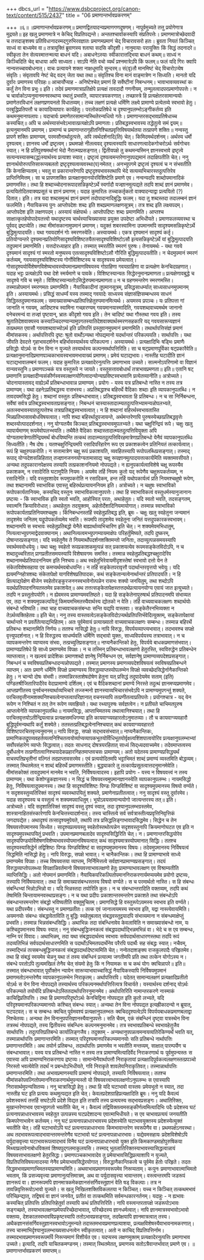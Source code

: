 +++
dbcs_url = "https://www.dsbcproject.org/canon-text/content/515/2437"
title = "06 प्रमाणान्तर्भावप्रकरणम्"

+++
॥६॥
॥प्रमाणान्तर्भावप्रकरणम्॥
प्रमाणद्वितयादन्यप्रमाणगणदूषणम्। 
नापूर्वमुच्यते तत्तु प्रयोगेणात्र मुद्रयते॥
इह खलु प्रमाणमात्रे न केचिद् विप्रतिपद्यन्ते। अन्ततश्चार्वाकस्यापि संप्रतिपत्तेः। प्रमाणमात्रोच्छेदवादी च तत्तदाङ्शक्य प्रतिविधानादस्मद्गुरुभिरवज्ञातः
प्रमाणमप्रमाणं चेद् विचारावसरो हतः। 
ब्रुवता नियतं किञ्चित् साध्यं वा बाध्यमेव वा॥
तत्रायुक्तिं ब्रुवाणस्य श्लाघा सदसि कीदृशी। 
नानुमायाः परायुक्तिः किं सिद्धं तदनादरे॥
स्वीकृता तेन सेत्यस्मात्तन्मत्या बाधनं यदि। 
अबाधनेऽस्याः स्वीकारात्तद्भिया बाधनं कथम्॥
साध्यं न किञ्चिदिति चेद् बाधाया अपि साध्यता। 
साऽपि नेति वचो व्यर्थं  प्रश्नमात्रेऽपि किं फलम्॥
फलं यदि गिरः क्वापि नान्यत्तच्चावबोधनात्। 
वाचः प्रत्यायने शक्ता नाक्षधूमादि सुन्दरम्॥
सं(वृ)तौ मानमिष्टं चेद् विचारोऽप्येष संवृतिः। 
संवृतावपि नेष्टं चेद् वदन् जेता यथा तथा॥
संवृतिश्च विना मानं वाङ्मात्रेण न सिध्यति। 
मानतो यदि दुर्वारः प्रमाणस्य परिग्रहः॥
आचार्योप्याह -
अनिष्टेश्चेत् प्रमाणं हि सर्वेष्टीनां निबन्धनम्। 
भावाभावव्यवस्थां कः कर्तुं तेन विना प्रभुः॥
इति।
तदेवं प्रमाणमात्राप्रतिक्षेपे प्रत्यक्षं तावदादौ गणनीयम्, तन्मूलत्वादपरप्रमाणोपपत्तेः। न च चार्वाकोऽप्यनुमानमनवस्थाप्य स्थातुं प्रभवति, व्यापारत्रयकरणात्।
तच्छास्त्रे हि प्रत्यक्षेतरसामान्ययोः प्रमाणेतरविधानं लक्षणप्रणयनतो विधातव्यम्। तच्च लक्षणं प्रत्यक्षे धर्मिणि लक्ष्ये प्रामाण्ये प्रत्येतव्ये स्वभावो हेतुः। परबुद्धिप्रतिपत्तौ च कायादिव्यापारः कार्यहेतुः। परलोकप्रतिषेधे च दृश्यानुपलम्भोऽङ्गीकर्तव्य इति कथमनुमानापलापः। 
यदाचार्यः
प्रमाणेतरसामान्यस्थितेरन्यधियो गतेः। 
प्रमाणान्तरसद्भावप्रतिषेधाच्च कस्यचित्॥ 
अपि च 
अर्थस्यासंभवेऽभावात्प्रत्यक्षेऽपि प्रमाणताः। 
प्रतिबद्धस्वभावस्य तद्धेतुत्वे समं द्वयम्॥
इत्यनुमानमपि प्रमाणम्। प्रामाण्यं च प्रमाणान्तरागृहीतनिश्चितप्रवृत्तिविषयार्थतया तत्प्रापणे शक्तिः॥
नन्वस्तु प्रापणे शक्तिः प्रामाण्यम्, परमसौनार्थादुत्पत्तेः, अपि त्वर्थदर्शनादि(ति) चेत्। किमिदमर्थदर्शनम्। अर्थस्य धर्मो दृश्यत्वम्। ज्ञानस्य धर्मो द्रष्टृत्वम्। प्रथमपक्षे नीलत्ववद् दृश्यत्वस्यापि साधारणत्वादेकगोचरोऽर्थः सर्वगोचरः स्यात्। न हि प्रतिपुरुषमर्थानां भेदो नैरात्म्यप्रसङ्गात्। द्वितीयपक्षे तु कथमन्यस्मिन् ज्ञानस्वभावे द्रष्टृत्वे सत्यन्यस्यासम्ब(द्ध)स्यार्थस्य प्रत्याशा स्यात्। द्रष्टृत्वं दृश्यत्वमन्तरेणानुपपद्यमानं तदाक्षिपतीति चेत्। ननु ज्ञानार्थयोरुत्पत्तिसारूप्यबलतो द्रष्टृदृश्यत्वव्यवस्था(प)नमेतत्। अनभ्युपगमे द्रष्टृत्वं दृश्यत्वं  च न संभवतीति किं केनाक्षिप्यताम्। भवतु वा प्रकारान्तरेणापि द्रष्टृदृश्यभावस्तथापि भेदे सत्यव्यभिचारस्तदुत्पत्तिरेव प्राप्तिनिमित्तम्। सा च प्रापणशक्तिः प्रत्यक्षानुमानयोरविशिष्टेति प्रमाणे एव।
नन्वन्यदपि शाब्दोपमानादिकं प्रमाणमस्ति। तथा हि शब्दाच्चोदनारूपादसन्निकृष्टेऽर्थे स्वर्गादौ यज्ज्ञानमुत्पद्यते तदपि शाब्दं ज्ञानं प्रमाणमेव। प्रत्ययितोदितवाक्यप्रसूतं च ज्ञानं प्रमाणम्। यदाह कुमारिलः
तच्चाकर्तृकतो वाक्यादन्याद्वा प्रत्ययितो (?) दितात्। इति।
तत्र यदा शब्दसमुत्थं ज्ञानं प्रमाणं तदोपादानादिबुद्धिः फलम्। यदा तु शब्दस्तदा तदालम्बनं ज्ञानं फलमिति। नैयायिकस्य पुनः
आप्तोपदेशः शब्दः
इति शब्दप्रमाणलक्षणसूत्रम्। तत्र शब्द इति लक्ष्यपदम्। आप्तोपदेश इति लक्षणपदम्। अस्यायं संक्षेपार्थः। आप्तोपदिष्टः शब्दः प्रमाणमिति। आप्तश्च साक्षात्कृतहेयोपादेयतत्त्वो यथादृष्टस्य चार्थस्याचिख्यासया प्रयुक्त उपदेष्टा अभिधीयते। प्रमाणफलव्यवस्था च पूर्ववद् द्रष्टव्येति।
तथा मीमांसकानामुपमानं प्रमाणम्। यदुक्तं शबरस्वामिना उपमानमपि सादृश्यमसन्निकृष्टेऽर्थे बुद्धिमुत्पादयति। यथा गवयदर्शनं गोः स्मरणस्येति।
अस्यायमर्थः। एकत्र दृश्यमानं सादृश्यं कर्तृ। प्रतियोग्यन्तरे दृश्यमानप्रतियोगिसादृश्यविशिष्टतयैतत्सादृश्यविशिष्टोऽसौ इत्यसन्निकृष्टेऽर्थे यां बुद्धिमुत्पादयति तदुपमानं प्रमाणमिति। यत्तदोरध्याहार इति। तस्मात् स्मरतीति स्मरणं पुरुषः। तेनायमर्थः - यथा गवये दृश्यमानं सादृश्यं गां स्मरतो मनुष्यस्य एतत्सादृश्यविशिष्टोऽसौ गौरिति बुद्धिमुत्पादयतीति।
न  चेदमुपमानं स्मरणं कर्तव्यम्, गवयसादृश्यविशिष्टस्य गोर्गोविशिष्टस्य च सादृश्यस्य प्रमेयत्वात्। गोसादृश्ययोर्विशेषणविशेष्यभावस्योपमानप्रमाणविषयस्य गोग्राहिणा गवयग्राहिणा वा प्रत्यक्षेण केनचिदग्रहणात्। यदाह भट्टः 
प्रत्यक्षेऽपि यथा देशे स्मर्यमाणे च पावके। 
विशिष्टस्यान्यतः सिद्धेरनुमानप्रमाणता॥ 
प्रत्यक्षेणावबुद्धे च सादृश्ये गवि च स्मृते। 
विशिष्टस्यान्यतोऽसिद्धेरुपमानप्रमाणता॥
न च ग्रहणमन्तरेण स्मरणमस्ति। तस्मान्नोपमानं स्मरणमतः प्रमाणमिति। नैयायिकादीनां तूपमानसूत्रम्, 
प्रसिद्धसाधर्म्यात् साध्यसाधनमुपमानम् इति।
अस्यायमर्थः। प्रसिद्धं साधर्म्यं यस्य तस्माद् गवयादेः साध्यस्य संज्ञासंज्ञिसम्बन्धस्य साधनं सिद्धिस्तदुपमानफलम्। समाख्यासम्बन्धप्रतिपत्तिहेतुरुपमानमित्यर्थः। अयमस्य प्रपञ्चः। यः प्रतिपत्ता गां जानाति न गवयम्, आदिष्टश्च स्वामिना गच्छारण्यम् गवयमानयास्मादिति,  गवयशब्दवाच्यमर्थम जानानो वनेचरमन्यं वा तज्ज्ञं पृष्टवान्, भ्रातः कीदृशो गवय इति। तेन चादिष्टं यथा गौस्तथा गवय इति। तस्य श्रुतातिदेशवाक्यस्य कस्याञ्चिदरण्यान्यामुपगतस्यातिदेशवाक्यार्थस्मरणसहकारि यद् गवयसारूप्यज्ञानं तत्प्रथमत एवासौ गवयशब्दवाच्योऽर्थ इति प्रतिपत्तिं प्रस्तुवानमुपमानं प्रमाणमिति।
तथार्थापत्तिसंज्ञं प्रमाणं मीमांसकस्य। अर्थापत्तिरपि दृष्टः श्रुतो वार्थोऽन्यथा नोपद्यमानो यदर्थान्तरं परिकल्पयति। सार्थापत्तिः। यथा जीवति देवदत्ते गृहाभावदर्शनेन बहिर्भावस्यार्थस्य परिकल्पना। अस्यायमर्थः। प्रत्यक्षादिभिः षड्भिः प्रमाणैः प्रसिद्धोः योऽर्थः स येन विना न युज्यते तस्यार्थस्य कल्पनमर्थापत्तिरिति। सा च षट्प्रमाणपूर्विका षट्प्रकारैवेति॥
प्रत्यक्षानुमानादिप्रमाणपञ्चकाभावस्वभावमभावाख्यं प्रमाणम्। प्रमेयं घटाद्यभावः। नास्तीह घटादीति ज्ञानं घटाद्यभावालम्बनं फलम्। यदाह कुमारिलः
प्रत्यक्षादेरनुत्पत्तिः प्रमाणाभाव उच्यते। 
सात्मनोऽपरिणामो वा विज्ञानं वान्यवस्तुनि॥ 
प्रमाणपञ्चकं यत्र वस्तुरूपे न जायते। 
वस्तुसत्तावबोधार्थं तत्राभावप्रमणता॥ इति॥
एतानि षट् प्रमाणानि प्रत्यक्षादीन्यसंकीर्णस्वस्वलक्षणयोगित्वादन्योन्याप्रविष्टस्वभावानि प्रत्येतव्यानीति॥
अत्रोच्यते। चोदनायास्तावद् वाह्येऽर्थे प्रतिबन्धाभावान्न प्रामाण्यम्। प्रयोगः - यस्य यत्र प्रतिबन्धो नास्ति न तस्य तत्र प्रामाण्यम्। यथा दहनेऽप्रतिबद्धस्य रासभस्य। अप्रतिबद्धाश्च बहिरर्थे वैदिकाः शब्दाः इति व्यापकानुपलब्धिः। न तावदयमसिद्धो हेतुः। शब्दानां वस्तुतः प्रतिबन्धाभावात्। प्रतिबद्धस्वभावता हि प्रतिबन्धः। न च सा निर्निबन्धना, सर्वेषां सर्वत्र प्रतिबद्धस्वभावताप्रसङ्गात्। निबन्धनं चास्यास्तादात्म्यतदुत्पत्तिभ्यामन्यन्नोपलभ्यते, अतत्स्वभावस्यातदुत्पत्तेश्च तत्राप्रतिबद्धस्वभावत्वात्। न हि शब्दानां वहिरर्थस्वभावतास्ति  भिन्नप्रतिभासावबोधविषयत्वात्। नापि शब्दा बहिरर्थादुपजायन्ते, अर्थमन्तरेणापि पुरुषस्येच्छाप्रतिबद्धवृत्तेः  शब्दस्योत्पाददर्शनात्।
ननु योग्यतयैव किञ्चत् प्रतिबद्धस्वभावमुपलभ्यते। यथा चक्षुरिन्द्रियं रूपे। चक्षुः खलु व्यापार्यमाणम् रूपमेवोपलभ्भयति। तथैवैते वैदिकाः शब्दास्तादात्म्यतदुत्पत्तिवियुक्ता अपि योग्यतामात्रेणातीन्द्रियमर्थं बोधयिष्यन्ति तत्कथं तादात्म्यतदुत्पत्तिविरहमात्रेणाप्रतिबन्धो येनैवं व्यापकानुपलब्धिः सिध्यतीति। नैष दोषः।  यतश्चक्षुरिन्द्रियमपि रसादिपरिहारेण रूप एव प्रकाशकत्वेन प्रतिनियतं तत्कार्यत्वात्। रूपं हि चक्षुरुपकरोति। न सत्तामात्रेण चक्षू रूपं प्रकाशयति, व्यवहितस्यापि रूपोपलब्धिप्रसङ्गात्। तस्माद् रूपाद् योग्यदेशसन्निहितात् तज्ज्ञानजननयोग्यतामासाद्य चक्षू रूपज्ञानमुत्पादयत्तत्कार्यमिति व्यक्तमवसीयते। अन्यथा तदुपकारानपेक्षस्य तस्यापि तत्प्रकाशननियमो नोपपद्यते। न ह्यनुपकार्यत्वाविशेषे चक्षू रूपस्यैव प्रकाशकम्, न रसादेरिति घटामुपैति नियमः। अयमेव तर्हि नियमः कुतो यद् रूपेणैव चक्षुरूपकर्तव्यम्, न रसादिनेति। यदि वस्तुवशादेव रूपमुपकरोति न रसादिकम्, हन्त तर्हि यथोपकार्यत्वं प्रति नियमश्चक्षुषो रूपेण, तथा शब्दानामपि स्वाभाविक एवास्तु बहिरर्थप्रत्यायननियम इति।
अत्रोच्यते। न चक्षुषः स्वाभाविको रूपोपकार्यतानियमः, कस्यचिद् वस्तुनः स्वाभाविकत्वानुपपत्तेः। तथा हि  स्वाभाविकत्वं वस्तुधर्मस्यानुजानानः प्रष्टव्यः - किं स्वाभाविक इति स्वतो भवति, आहोस्वित् परतः, अथाहेतुतः। यदि स्वतो भवति, तदसङ्गतम्, स्वात्मनि क्रियाविरोधात्। अथाहेतुतः तदयुक्तम्, अहेतोर्देशादिनियमायोगात्। तस्मान्न स्वाभाविको रूपोपकार्यताप्रतिनियमश्चक्षुषः। किंनिबन्धनस्तर्हि स्वहेतुप्रतिबद्ध इति, ब्रूमः - चक्षूः खलु स्वहेतुना जन्यमानं तादृशमेव जनितम् यद्रूपोपकर्तव्यमेव भवति। रूपमपि तादृशमेव स्वहेतुना जनितं यत्तदुपकारकस्वभावम्।
शब्दानामपि स स्वभावः स्वहेतुप्रतिबद्धो येनैते बाह्यार्थाव्यभिचारिण इति चेत्। न शक्यमेवमभिधातुम्, नित्यत्वाभ्युपगमाद्वेदवाक्यानाम्। अथानित्यत्वमभ्युपगम्यायमाक्षेपः परिहर्तुमिष्यते, तदपि दुष्करम्, दोषान्तरप्रसङ्गात्। यदि स्वहेतुनैव ते नियमार्थोपदर्शनशक्तिमन्तो जनिताः, तदाव्युत्पन्नसमयस्यापि स्वार्थमववोधयेयुः। यथा चक्षुः स्वहेतो रूपप्रकाशकमुत्पन्नं सत् प्रकाशयत्येव रूपमसङ्केतविदोऽपि, न च शब्दादुच्चरितात् प्रागप्रतीतसमयस्यापि विशेषावगमः समस्ति। तस्मान्न स्वहेतुप्रतिबद्धश्चक्षुरादेरिव शब्दानामर्थप्रतिपादननियम इति निश्चयः॥
अथ स्वहेतुभिरेवायमीदृशस्तेषां स्वभावो दत्तो येन ते संकेतविशेषसहाया एव कमप्यर्थमवबोधयन्ति। न तर्हि सङ्केतपरावृत्तौ पदार्थान्तरवृत्तयो भवेयुः। यदि ह्ययमग्निहोत्रशब्दः संकेतापेक्षो यागविशेषप्रतिपादकः, कथं सङ्केतान्यत्वेनार्थान्तरं प्रतिपादयति। न हि क्षित्याद्यपेक्षेण बीजेन स्वहेतोरङ्कुरजननस्वभावेनोत्पन्नेन रासभः शक्यो जनयितुम्, तथा शब्दोऽपि यदर्थप्रतिपादननियतस्तमेव प्रकाशयेत्॥
अथ तत्तत्सङ्केतापेक्षस्तत्तदर्थप्रत्यायनयोग्य एवायं जात इत्युच्यते। तदपि न प्रस्तुतोपयोगि। न ह्येवमस्य प्रामाण्यमवतिष्ठते। यदा हि सङ्केतेनापुरुषार्थ प्रतिपादनमपि संभाव्यत एव, तदा न शक्यमुपकल्पयितुं किमयमभिमतस्यैवार्थस्य द्योतको न वेति। तर्हि वाच्यवाचकलक्षणः शब्दार्थयोः संबन्धो भविष्यति। तथा चाह
वाच्यवाचकसंबन्धाः सन्ति यद्यपि  वास्तवाः। 
सङ्केतैरनभिव्यक्ता न तेऽर्थव्यक्तिहेतवः॥
इति चेत्। ननु तस्य वास्तवत्वेऽसङ्केतविदोऽप्यर्थप्रतिपत्तिर्भवेदित्युक्तम्, सङ्केतापेक्षायां चार्थान्तरे न प्रवर्तेतेत्याद्यभिहितम्। अतः पूर्वमेवायं प्रत्याख्यातो वाच्यवाचकलक्षणः सम्बन्धः। तस्मान्न बहिरर्थे प्रतिबन्धः शब्दानामिति निर्णयः॥
ततश्च  नासिद्धो हेतुः॥
नापि विरुद्धः, विपर्ययव्याप्त्यभावात्। तदभावश्च सपक्षे वृत्त्युपदर्शनात्। न हि विरुद्धस्य साधर्म्यवति धर्मिणि सद्भावो युक्तः, साध्यविपर्ययस्य तत्राभावात्। न च व्यापकमन्तरेण व्याप्यस्य संभवः, तत्प्रच्युतिप्रसङ्गात्॥
नाप्यनैकान्तिको हेतुः, विपर्यये बाधकप्रमाणसंभवात्। प्रामाण्यप्रतिषेधे हि साध्ये प्रमाण्यमेव विपक्षः। न च तस्मिन् प्रतिबन्धाभावलक्षणो हेतुरस्ति, स्वविरुद्धेन प्रतिबन्धेन व्याप्तत्वात्। न खल्वयं प्रादेशिकः प्रमाणशब्दो ज्ञानेषु निर्निबन्धन एव, सर्वज्ञानेषु प्रामाण्यव्यपदेशप्रसङ्गात्। निबन्धनं च स्वविषयप्रतिबन्धादन्यन्नोपपद्यते। तस्मात् प्रमाणस्य प्रमाणव्यपदेशविषयत्वं स्वविषयप्रतिबन्धने व्याप्तम्। अतः प्रमाणे धर्मिणि विपक्षे प्रामाण्यस्य विरुद्धव्याप्तस्योपलम्भेन विपक्षे व्यवच्छेदसिद्धेर्नानैकान्तिको हेतुः।
न चान्यो दोषः संभवी। तस्मान्निरस्ताशेषदोषेण हेतुना यत् प्रसिद्धं तदुपादेयमेव सताम् (इति) पण्डितश्रीजितारिपादैरेव वेदाप्रामाण्ये दर्शितम्।
एवं च वैदिकशब्दानां प्रमाण्ये निरस्ते तदुत्थं ज्ञानमप्यप्रमाणमेव। आप्तप्रणीतस्य पुनर्वचनस्यार्थाव्यभिचारे तज्जन्मनो ज्ञानस्याव्यभिचारसंभवेऽपि न प्रामाण्यमुपगन्तुं शक्यते, परचित्तवृत्तीनामशक्यनिश्चयत्वेनाप्तत्वापरिज्ञानात् वचनस्यापि तत्प्रणीतत्वाप्रतिपत्तेः। प्रयोगश्चात्र -
यद् येन रूपेण न निश्चितं न तत् तेन रूपेण व्यवह्रियते। यथा रथ्यापुरुषः सर्वज्ञत्वेन। न प्रतीयते चाभिमतपुरुष आप्तत्वेनेति व्यापकानुपलब्धिः॥
नायमसिद्धः, आप्ताभिमतस्य तथात्वानिश्चयात्। तथा हि परचित्तवृत्तयोऽतीन्द्रियत्वान्न प्रत्यक्षसमधिगम्या इति कायवाग्व्यवहारतोऽनुमातव्याः। तौ च कायवाग्व्यवहारौ बुद्धिपूर्वमन्यथापि कर्तुं शक्येते। ततस्तत्प्रतिबद्धत्वेनानिश्चयात् कथं कायवाग्व्यवहारतो विशिष्टपरचित्तवृत्त्यनुमानम्॥
नापि विरुद्धः, सपक्षे सद्भावसंभवात्॥
नाप्यनैकान्तिकः, प्रामाणिकतद्रूपव्यवहर्तव्यत्वनिश्चितत्वयोर्व्याप्यव्यापकभूतयोर्विधिभूतयोर्वृक्षत्वशिंशपात्वयोरिव प्रत्यक्षानुपलम्भाभ्यां सर्वोपसंहारेण व्याप्तेः सिद्धत्वात्। तदतः साधनाद् दोषत्रयरहितात् साध्यं सिद्‍ध्यदवाच्यमेव। तदेवमाप्तत्वस्य दुर्बोधत्वेन तत्प्रणीतत्वानिश्चयादेकप्रहारनिहतमाप्तवचसः प्रामाण्यम्।
अतो यदेतस्य प्रामाण्यप्रसिद्ध्यर्थं वाचस्पतिप्रभृतीनां वल्गितं तदप्राप्तावसरमेव। एवं प्रत्ययोदितमपि भट्टाभिमतं शाब्दं प्रमाण्यं व्यस्तमिति बोद्धव्यम्। तस्मात् स्थितमेतत् न शाब्दं बहिरर्थे प्रमाणमस्तीति। बुद्ध्याकारे तु तत्कार्यप्रसूतत्वात्तदनुमानमेवेति।
मीमांसकोक्तं तावदुपमानं मानमेव न भवति, निर्विषयत्वादस्य। इहापि प्रयोगः -
यस्य न विषयवत्त्वं न तस्य प्रामाण्यम्। यथा केशोण्डुकज्ञानस्य। न सिद्धं च विषयवत्त्वमुपमानज्ञानस्येति व्यापकानुपलम्भः।
नायमसिद्धो  हेतुः, निर्विषयत्वादुपमानस्य। तथा हि सादृश्यविशिष्टः पिण्डः पिण्डविशिष्टं वा सादृश्यमुपमानस्य विषयो वर्ण्यते। न सदृशवस्तुव्यतिरिक्तं सादृश्यं व्यवस्थापयितुं शक्यते, प्रमाणेनाप्रतीतत्वात्।
ननु सादृश्यं वस्तु दुर्वारमेव। यदाह 
सादृश्यस्य च वस्तुत्वं न शक्यमपवाधितुम्। 
भूयोऽवयसामान्ययोगो जात्यन्तरस्य तत्॥
इति। अत्रोच्यते। यदि सदृशातिरिक्तं सादृश्यं वस्तु दृश्यं स्यात्, तदा दृश्यानुपलम्भग्रस्तमेव, शास्त्रानाहितसंस्कारेणापि केनचित्तस्यादर्शनात्। तस्य चास्तित्वे सर्व सर्वत्रास्तीत्यप्रवृत्तिनिवृत्तिकं जगदापद्येत। अथादृश्यं तत्सादृश्यमुपेयते, तथापि तत्र प्रसिद्धलिङ्गाभावादसिद्धमेव। सिद्धेन च तेन विषयवत्तोपमानस्य सिध्येत। सादृश्यप्रत्ययस्तु स्वहेतोस्तथोत्पन्नेन सदृशवस्तुनापि क्रियमाणोघटत एव इति न सादृश्यमुपस्थापयितुं प्रभवति। उपमानप्रमाणबलादेव सादृश्यसिद्धिरिति चेत्। न। प्रमाणान्तरसिद्धयोरेव सादृश्यपिण्डयोर्विशेषणविशेष्यभावस्योपमानविषयत्वात् कथं सादृश्यमात्रस्योपमानात् सिद्धिः। ततश्च सादृश्यस्यासिद्धेर्न तद्विशिष्टः पिण्डः पिण्डविशिष्टं वा सादृश्यमुपमानस्य विषयः। तदेवमुपमानस्य निर्विषयत्वं सिद्धमिति नासिद्धो हेतुः।
नापि विरुद्धः, सपक्षे भावात्।
न चानैकान्तिकः। तथा हि प्रामाण्याभावे साध्ये प्रमाण्यमेव विपक्षः। तच्च विषयवत्तया व्याप्तम्, निर्निमित्तत्वे सर्वज्ञानप्रामाण्यप्रसङ्गात्। तदयं विरुद्धव्याप्तोपलब्ध्या विपक्षान्निवर्तमानो विषयवत्त्वाभावलक्षणो हेतुः प्रामाण्याभावलक्षण एव विश्राम्यतीति व्याप्तिसिद्धिः। अतो नोपमानं प्रमाणमिति।
नैयायिकपरिकल्पितोपमाननिराकरणार्यमप्ययमेव प्रयोगो द्रष्टव्यः, तस्यापि निर्विषयत्वात्। तथा हि समाख्यासंबन्धस्तस्य विषयो वर्ण्यते। स च परमार्थतो नास्ति। स हि संबन्धः संबन्धिभ्यां भिन्नोऽभिन्नो वा। यदि भिन्नस्तदा तयोरिति कुतः। न च संबन्धान्तरादिति वक्तव्यम्, तदपि कथं तेषामिति चिन्तायामनवस्थाप्रसङ्गः। न च यथा प्रदीपः प्रकाशान्तरमन्तरेण प्रकाशते तथा संबन्धोऽपि संबन्धान्तरमन्तरेण संबद्धो भविष्यतीति वक्तुमुचितम्। प्रमाणसिद्धे हि वस्तुरूपेऽयमस्य स्वभाव इति वर्ण्यते। यथा प्रदीपस्यैव। संबन्धस्तु न प्रमाणप्रतीतः। तत्क एवं जानात्वयमस्य स्वभाव इति, यद्वा नास्त्येवायमिति। अयमनयोः संबन्धः संबद्धावेताविति तु बुद्धिः स्वहेतुबलात् संबद्धवस्तुद्वयादपि संभाव्यमाना न संबन्धमाक्षेप्तुं प्रभवति। तस्मान्न भिन्नसंबन्धसिद्धिः। अथाभिन्नः तदा संबन्धिनावेव केवलाविति न समाख्यासंबन्धो नाम, यः कश्चिदुपमानस्य विषयः स्यात्।
ननु संबन्धबुद्धिजनकत्वं संबद्धपदार्थाद्भिन्नमभिन्नं वा। भेदे च स एव सम्बन्धः, नाम्नि परं विवादः। अथाभिन्नम्, तदा यथा संबद्धपदार्थस्य स्वभावः सर्वपदार्थसाधारणस्तथा तदपि रूपं तदव्यतिभिन्नं सर्वपदार्थसाधारणमिति स पदार्थोऽभिमतपदार्थेनेव परैरपि पदार्थैः सह संबद्धः स्यात्।
नचैवम्, तस्माद्भिन्नं तत्सबन्धबुद्धिजनकत्वं संबद्धपदार्थादेष्टव्यमिति चेत्। नन्वेतदाशङ्क्य राजकुलपादैः परिहृतमेव। तथा हि
संबद्धं स्वयमेव चेन्ननु यथा तं तस्य संबन्धिनं 
प्रत्यात्मा जगतीमपि प्रति तथा तत्केन योगोऽस्य न। 
संबन्धे परतोऽपि तुल्यमखिलं तेनैव चेत् संयमो 
हेतुः किं न नियामकः स च कथं योगः क्वचिन्नापरे॥
इति॥ तस्मात् संबन्धाभावात् पूर्वोक्तेन न्यायेन सारूप्याभावाच्चासिद्धं नैयायिकस्यापि निर्विषयमुपमानं प्रमाणमतोऽनन्तरेणैव व्यापकानुपलम्भेन निराकृतम्।
अर्थापत्तिरपि। यदेतत् सामान्यलक्षणं प्रत्यक्षादिप्रतीतो योऽर्थः स येन विना नोपपद्यते तस्यार्थस्य परिकल्पनमर्थापत्तिरित्यत्र विचार्यते। यस्यार्थस्य दर्शनाद् योऽर्थः परिकल्प्यते तयोर्यदि प्रतिबन्धोऽस्तितदार्थापत्तिरनुमानमेव। अर्थापत्तिरिति नामान्तरकरणे नास्माकं काचिद्विप्रतिपत्तिः। तथा हि प्रमाणपरिदृष्टोऽर्थः केनचिद्विना नोपपद्यत इति कुतो  लभ्यते, यदि परिदृश्यमानपरिकल्प्यमानयोः कश्चित् संबन्धः स्यात्। अन्यथा तेन विना नोपपद्यत इत्यह्रीकादन्यो न ब्रूयात्, घटपटवत्। स च सम्बन्धः क्वचित् पूर्वमवश्यं प्रत्यक्षानुपलम्भतः क्वचिददृश्यत्वेऽपि विपर्ययबाधकप्रमाणबलाद्वा निश्चेतव्यः। अन्यथा तेन विनानुपपत्तिज्ञानस्यैवानुपपत्तेः। सति चैवम्, एकं संबन्धिनं दृष्ट्वा यत्रस्थेन विना तत्रस्थं नोपपद्यते, तस्य द्वितीयस्य संबन्धिनः कल्पनमनुमानमेव। तत्र स्वभावप्रतिबन्धे स्वभावहेतुजैव सार्थापत्तिः। तदुत्पत्तिप्रतिबन्धे कार्यालिङ्गजैव। तदुक्तम् - अन्यथानुपपन्नत्वमन्वयव्यतिरेकिण्यर्थे भवति यत्, तस्मान्नार्थापत्तिः प्रमाणान्तरमिति। तस्मात् परिदृश्यमानपरिकल्प्यमानयोः सति प्रतिबन्धे नार्थापत्तिः प्रमाणान्तरमिति। अथ तयोर्न प्रतिबन्धः, तदार्थापत्तिः प्रमाणमेव न भवतीति मन्तव्यम्, साक्षात् पारम्पर्येण च संबन्धाभावात्। यस्य यत्र प्रतिबन्धो नास्ति न तस्य तत्र प्रामाण्यमित्यादिर्वेद निराकरणार्थ यः पूर्वमुपन्यस्तः स एवास्या अपि प्रामाण्यनिराकरणाय द्रष्टव्यः। सामान्येनैवार्थापत्तौ निराकृतायां प्रत्यक्षादिपूर्वकत्वलक्षणस्तत्प्रपञ्चो निरस्तो भवत्येवेति तदर्थं न प्रबन्धोऽभिधीयते, गवि निराकृते शावलेयनिराकृतिवत्। तस्मान्नार्थापत्तिः प्रमाणान्तरमिति।
तथा अभावप्रमाणस्यापि प्रामाण्यं नोपपद्यते, तस्यापि निर्विषयत्वात्। ततश्च मीमांसकोपवल्गितोपमाननिराकरणार्थमुपन्यस्तो यो विषयवत्त्वाभावलक्षणोऽनुपलम्भः स एवास्यापि निरासार्थमुपन्यसितव्यः। ननु चात्रासिद्धो हेतुः। तथा हि यदि घटाभावो वास्तवः प्रमेयभूतो न स्यात्, तदा नास्तीह घट इति प्रत्ययः कथमुत्पद्यत इति चेत्। केवलप्रदेशग्राहिप्रत्यक्षादिति ब्रूमः। ननु यदि कैवल्यं प्रवेशस्वरूपं तत्तर्हि सघटेऽपि प्रदेशे विद्यत इति तत्रापि तस्य प्रत्ययस्य सद्भावप्रसङ्गः। अथातिरिक्तः, मुखान्तरेणाभाव एवाभ्युपगतो भवतीति चेत्, न। कैवल्यं तद्विविक्तत्वमसङ्कीर्णत्वमित्यादिभिः पदैः प्रदेशस्य घटं प्रत्यनापन्नाधारभावस्य स्वहेतुत उत्पन्नस्य घटप्रदेशादन्य एवात्माभिधीयते। स एव चाभावप्रत्ययं जनयतीति किमपरेणाभावेन कर्तव्यम्।
ननु घटं प्रत्यनापन्नाधारभावस्य प्रदेशस्येति घटाभावयुक्तस्य प्रदेशस्येत्युक्तं भवतीति  चेत्। तर्हि घटाभावोऽपि घटं प्रत्यनापन्नाधारभावः किमभावान्तरेण स्वरूपेणैव वा। प्रथमपक्षेऽनवस्था। अथ तदभावरूपत्वादभावान्तरमन्तरेणैव घटाभावो घटं प्रत्यनापन्नाधारभावः। यद्येवमसहायः प्रदेशविशेषोऽपि पर्युदासवृत्त्या घटाभावरूपत्वादभावं विनैव घटं प्रत्यनापन्नाधारभावो युक्त इति किमकाण्डमाहोपुरुषिकया मिथ्याप्रलापेनाबोधविक्लवं शिष्यपुद्गलमाकुलयसि। तस्माद् भूतलातिरिक्तस्याभावस्यासिद्धत्वान्नायं विषयवत्ताभावलक्षणो हेतुरसिद्धः। प्रमाणपञ्चकाभावादेव तु प्रमेयाभावसिद्धिप्रत्याशापि न युज्यते, विप्रतिपत्तिविषयत्वादस्या नेनैव प्रमेयाभावसिद्धेरयोगात्।
विरुद्धानैकान्तिकत्वे च पूर्वमेव हेतोः परिहृते। तदतः सिद्धमभावप्रमाणाभिमतस्याप्रामाण्यमिति।
अथवाभावप्रमाणस्वरूपमेव निरूप्यताम्। कःपुनः प्रमाणाभावात्माभिमतो भवताम्, किं प्रसज्यवृत्त्या प्रमाणानुत्पत्तिमात्रम्, अथ वा पर्युदासवृत्त्या भावान्तरम्। वस्त्वन्तरमपि जडरूपं ज्ञानरूपं वा। ज्ञानरूपमपि ज्ञानमात्रकमेकज्ञानसंसर्गिवस्तुज्ञानं वेति षड् विकल्पाः।
तत्र न तावन्निवृत्तिरूपोऽभावो युज्यते। स खलु निखिलशक्तिविकलतया न किञ्चित्। यच्च न किञ्चित् तत्कथमभावं परिच्छिन्द्यात्, तद्विषयं वा ज्ञानं जनयेत्, प्रतीतं वा तत्कथमिति सर्वमन्धकारनर्तनम्। यदाहुः -
न ह्यभावः कस्यचित् प्रतिपत्तिः प्रतिपत्तिहेतुर्वा तस्यापि कथं प्रतिपत्तिरिति। नापि वस्त्वन्तरतापक्षे जडरूपोऽभावः सङ्गच्छते, तस्याभावलक्षणप्रमेयपरिच्छेदाभावात्, परिच्छेदस्य ज्ञानधर्मत्वात्। नापि ज्ञानमात्रस्वभावोऽभावो वक्तव्यः, देशकालस्वभावविप्रकृष्टस्यापि ततोऽभावप्रसङ्गात्, तदपेक्षयापि ज्ञानमात्रत्वात् तस्य। अथैकज्ञानसंसर्गिवस्तुज्ञानस्वभावोऽनुमन्यते तदास्तमभावप्रमाणप्रत्याशया, प्रत्यक्षविशेषस्यैवाभावनामकरणात्। तस्य चास्माभिर्दृश्यानुपलम्भाख्यसाधनत्वेन स्वीकृतत्वात्। अतो न काचिद् विप्रतिपत्तिर्नाम। तस्मादभावप्रमाणस्वरूपमर्पि निरूप्यमाणं विशीर्यत एव। यदप्यस्य लक्षणमुक्तम्
प्रत्यक्षादेरनुत्पत्तिः प्रमाणाभाव उच्यते।
इत्यादि, तदपि याचितकमण्डनम्। तस्मात् स्थितमेतत्, प्रमाणस्य सतोऽत्रैवान्तर्भावात् प्रमाणे एव।
॥प्रमाणान्तर्भावप्रकरणं समाप्तम्॥
